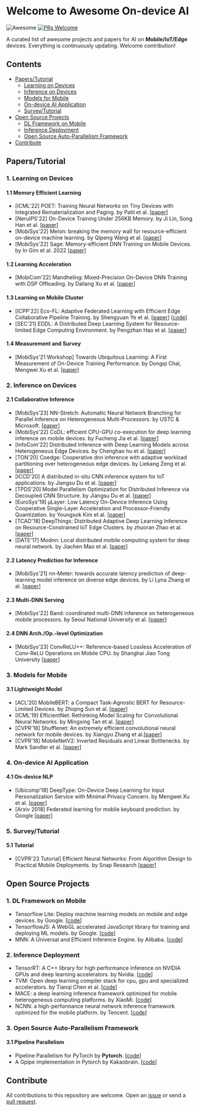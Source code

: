 # Welcome to Awesome On-device AI
![Awesome](https://awesome.re/badge.svg) [![PRs Welcome](https://img.shields.io/badge/PRs-welcome-brightgreen.svg)](https://github.com/ysyisyourbrother/awesome-mlsys-mobile/pulls)

A curated list of awesome projects and papers for AI on **Mobile/IoT/Edge** devices. Everything is continuously updating. Welcome contribution!

## Contents

- [Papers/Tutorial](#papers/tutorial)
  - [Learning on Devices](#1-learning-on-devices)
  - [Inference on Devices](#2-inference-on-devices)
  - [Models for Mobile](#3-model-for-mobile)
  - [On-device AI Application](#4-On-device-AI-Application)
  - [Survey/Tutorial](#survey/tutorial)
- [Open Source Projects](#open-source-projects)
	- [DL Framework on Mobile](#1-DL-Framework-on-Mobile)
  - [Inference Deployment](#2-Inference-Deployment)
  - [Open Source Auto-Parallelism Framework](#3-Open-Source-Auto-Parallelism-Framework)
- [Contribute](#Contribute)

## Papers/Tutorial

### 1. Learning on Devices

#### 1.1 Memory Efficient Learning

- [ICML'22] POET: Training Neural Networks on Tiny Devices with Integrated Rematerialization and Paging. by Patil et al. [[paper](https://proceedings.mlr.press/v162/patil22b/patil22b.pdf)]
- [NeruIPS'22] On-Device Training Under 256KB Memory. by Ji Lin, Song Han et al. [[paper](https://arxiv.org/pdf/2206.15472.pdf)]
- [MobiSys'22] Melon: breaking the memory wall for resource-efficient on-device machine learning. by Qipeng Wang et al. [[paper](https://xumengwei.github.io/files/MobiSys22-Melo.pdf)]
- [MobiSys'22] Sage: Memory-efficient DNN Training on Mobile Devices. by In Gim et al. 2022 [[paper](https://dl.acm.org/doi/abs/10.1145/3498361.3539765)]

#### 1.2 Learning Acceleration

- [MobiCom'22] Mandheling: Mixed-Precision On-Device DNN Training with DSP Offloading. by Daliang Xu et al. [[paper](http://arxiv.org/abs/2206.07509)]

#### 1.3 Learning on Mobile Cluster

- [ICPP'22] Eco-FL: Adaptive Federated Learning with Efficient Edge Collaborative Pipeline Training. by Shengyuan Ye et al. [[paper](https://ssl.linklings.net/conferences/icpp/icpp2022_program/views/includes/files/pap117s3-file1.pdf)] [[code](https://github.com/ysyisyourbrother/Federated-Learning-Research.git)]
- [SEC'21] EDDL: A Distributed Deep Learning System for Resource-limited Edge Computing Environment. by Pengzhan Hao et al. [[paper](https://buzhangy.github.io/publication/eddl-sec21.pdf)]

#### 1.4 Measurement and Survey

- [MobiSys'21 Workshop] Towards Ubiquitous Learning: A First Measurement of On-Device Training Performance. by Dongqi Chai, Mengwei Xu et al. [[paper](https://dl.acm.org/doi/10.1145/3469116.3470009)]

### 2. Inference on Devices

#### 2.1 Collaborative Inference

- [MobiSys'23] NN-Stretch: Automatic Neural Network Branching for Parallel Inference on Heterogeneous Multi-Processors. by USTC & Microsoft. [[paper](https://www.microsoft.com/en-us/research/uploads/prod/2023/05/stretch_mobisys23-6462ea7a63d9e.pdf)]
- [MobiSys'22] CoDL: efficient CPU-GPU co-execution for deep learning inference on mobile devices. by Fucheng Jia et al. [[paper](https://chrisplus.me/assets/pdf/mobisys22-CoDL.pdf)]
- [InfoCom'22] Distributed Inference with Deep Learning Models across Heterogeneous Edge Devices. by Chenghao hu et al. [[paper](https://iqua.ece.toronto.edu/papers/chenghao-infocom22.pdf)]
- [TON'20] Coedge: Cooperative dnn inference with adaptive workload partitioning over heterogeneous edge devices. by Liekang Zeng et al. [[paper](https://ieeexplore.ieee.org/abstract/document/9296560)]
- [ICCD'20] A distributed in-situ CNN inference system for IoT applications. by Jiangsu Du et al. [[paper](https://ieeexplore.ieee.org/abstract/document/9283504/)]
- [TPDS'20] Model Parallelism Optimization for Distributed Inference via Decoupled CNN Structure. by Jiangsu Du et al. [[paper](https://ieeexplore.ieee.org/document/9275375/)]
- [EuroSys'19] μLayer: Low Latency On-Device Inference Using Cooperative Single-Layer Acceleration and Processor-Friendly Quantization. by Youngsok Kim et al. [[paper](https://dl.acm.org/doi/abs/10.1145/3302424.3303950)]
- [TCAD'18] DeepThings: Distributed Adaptive Deep Learning Inference on Resource-Constrained IoT Edge Clusters. by zhuoran Zhao et al. [[paper](https://ieeexplore.ieee.org/stamp/stamp.jsp?tp=&arnumber=8493499)]
- [DATE'17] Modnn: Local distributed mobile computing system for deep neural network. by Jiachen Mao et al. [[paper](https://ieeexplore.ieee.org/abstract/document/7927211/)]

#### 2.2 Latency Prediction for Inference

- [MobiSys'21] nn-Meter: towards accurate latency prediction of deep-learning model inference on diverse edge devices. by Li Lyna Zhang et al. [[paper](https://dl.acm.org/doi/abs/10.1145/3458864.3467882)]

#### 2.3 Multi-DNN Serving

- [MobiSys'22] Band: coordinated multi-DNN inference on heterogeneous mobile processors. by Seoul National University et al. [[paper](https://dl.acm.org/doi/10.1145/3498361.3538948)]

#### 2.4 DNN Arch./Op.-level Optimization

- [MobiSys'23] ConvReLU++: Reference-based Lossless Acceleration of Conv-ReLU Operations on Mobile CPU. by Shanghai Jiao Tong University [[paper](https://yuanchun-li.github.io/static/files/MobiSys23_ConvReLU++.pdf)]

### 3. Models for Mobile

#### 3.1 Lightweight Model

- [ACL'20] MobileBERT: a Compact Task-Agnostic BERT for Resource-Limited Devices. by Zhiqing Sun et al. [[paper](https://arxiv.org/pdf/2004.02984.pdf)]
- [ICML'19] EfficientNet: Rethinking Model Scaling for Convolutional Neural Networks. by Mingxing Tan et al. [[paper](http://proceedings.mlr.press/v97/tan19a/tan19a.pdf)]
- [CVPR'18] Shufflenet: An extremely efficient convolutional neural network for mobile devices. by Xiangyu Zhang et al.[[paper](http://openaccess.thecvf.com/content_cvpr_2018/html/Zhang_ShuffleNet_An_Extremely_CVPR_2018_paper.html)]
- [CVPR'18] MobileNetV2: Inverted Residuals and Linear Bottlenecks. by Mark Sandler et al. [[paper](https://openaccess.thecvf.com/content_cvpr_2018/papers/Sandler_MobileNetV2_Inverted_Residuals_CVPR_2018_paper.pdf)]

### 4. On-device AI Application

#### 4.1 On-device NLP

- [Ubicomp'18] DeepType: On-Device Deep Learning for Input Personalization Service with Minimal Privacy Concern. by Mengwei Xu et al. [[paper](https://dl.acm.org/doi/10.1145/3287075)]
- [Arxiv 2018] Federated learning for mobile keyboard prediction. by Google [[paper](https://arxiv.org/abs/1811.03604)]

### 5. Survey/Tutorial

#### 5.1 Tutorial

- [CVPR'23 Tutorial] Efficient Neural Networks: From Algorithm Design to Practical Mobile Deployments. by Snap Research [[paper](https://snap-research.github.io/efficient-nn-tutorial/)]

## Open Source Projects

### 1. DL Framework on Mobile

- Tensorflow Lite: Deploy machine learning models on mobile and edge devices. by Google. [[code](https://www.tensorflow.org/lite)]
- TensorflowJS: A WebGL accelerated JavaScript library for training and deploying ML models. by Google. [[code](https://github.com/tensorflow/tfjs)]
- MNN: A Universal and Efficient Inference Engine. by Alibaba. [[code](https://github.com/alibaba/MNN)]

### 2. Inference Deployment

- TensorRT: A C++ library for high performance inference on NVIDIA GPUs and deep learning accelerators. by Nvidia. [[code](https://github.com/NVIDIA/TensorRT)]
- TVM: Open deep learning compiler stack for cpu, gpu and specialized accelerators. by Tianqi Chen et al. [[code](https://github.com/apache/tvm)]
- MACE: a deep learning inference framework optimized for mobile heterogeneous computing platforms. by XiaoMi. [[code](https://github.com/XiaoMi/mace)]
- NCNN: a high-performance neural network inference framework optimized for the mobile platform. by Tencent. [[code](https://github.com/Tencent/ncnn)]

### 3. Open Source Auto-Parallelism Framework

#### 3.1 Pipeline Parallelism

- Pipeline Parallelism for PyTorch by **Pytorch**. [[code](https://github.com/pytorch/PiPPy)]
- A Gpipe implementation in Pytorch by Kakaobrain. [[code](https://github.com/kakaobrain/torchgpipe)]



## Contribute

All contributions to this repository are welcome. Open an [issue](https://github.com/ysyisyourbrother/awesome-mlsys-mobile/issues) or send a [pull request](https://github.com/ysyisyourbrother/awesome-mlsys-mobile/pulls).

